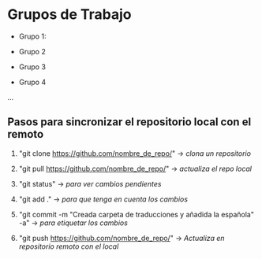 # Grupos de Trabajo 

* Grupo 1:

* Grupo 2

* Grupo 3

* Grupo 4

...
## Pasos para sincronizar el repositorio local con el remoto

1. "git clone https://github.com/nombre_de_repo/" -> *clona un repositorio*

2. "git pull https://github.com/nombre_de_repo/" -> *actualiza el repo local*

3. "git status" -> *para ver cambios pendientes*

4. "git add ." -> *para que tenga en cuenta los cambios*

5. "git commit -m "Creada carpeta de traducciones y añadida la española" -a" -> *para etiquetar los cambios*

6. "git push https://github.com/nombre_de_repo/" -> *Actualiza en repositorio remoto con el local*

